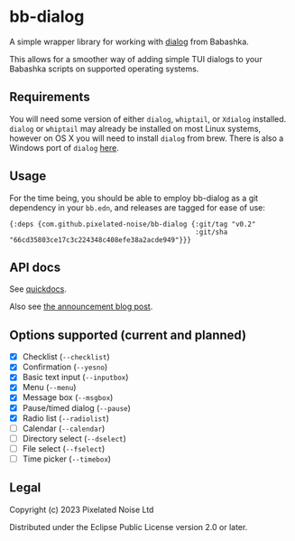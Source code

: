 # bb-dialog

A simple wrapper library for working with [dialog](https://invisible-island.net/dialog/manpage/dialog.html) from Babashka.

This allows for a smoother way of adding simple TUI dialogs to your Babashka scripts on supported operating systems.

## Requirements

You will need some version of either `dialog`, `whiptail`, or `Xdialog` installed. `dialog` or `whiptail` may already be installed on most
Linux systems, however on OS X you will need to install `dialog` from brew. There is also a Windows port of `dialog` [here](https://andrear.altervista.org/home/cdialog.php).

## Usage

For the time being, you should be able to employ bb-dialog as a git dependency in your `bb.edn`, and releases are tagged for ease of use:

```
{:deps {com.github.pixelated-noise/bb-dialog {:git/tag "v0.2"
                                              :git/sha "66cd35803ce17c3c224348c408efe38a2acde949"}}}
```

## API docs

See [quickdocs](docs/API.md).

Also see [the announcement blog post](https://www.pixelated-noise.com/blog/2023/01/20/bb-dialog-announcement/index.html).

## Options supported (current and planned)

- [x] Checklist (`--checklist`)
- [x] Confirmation (`--yesno`)
- [x] Basic text input (`--inputbox`)
- [x] Menu (`--menu`)
- [x] Message box (`--msgbox`)
- [x] Pause/timed dialog (`--pause`)
- [x] Radio list (`--radiolist`)
- [ ] Calendar (`--calendar`)
- [ ] Directory select (`--dselect`)
- [ ] File select (`--fselect`)
- [ ] Time picker (`--timebox`)

## Legal

Copyright (c) 2023 Pixelated Noise Ltd

Distributed under the Eclipse Public License version 2.0 or later.
